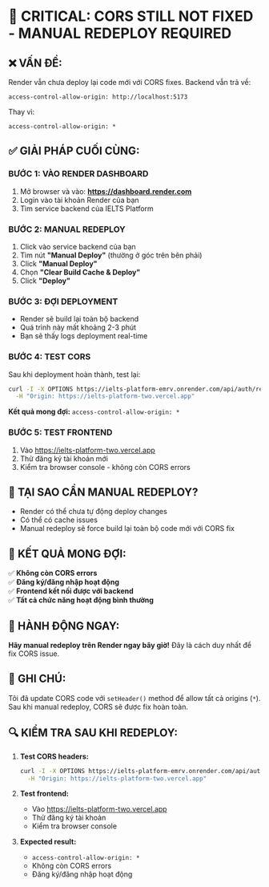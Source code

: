 # 🚨 CRITICAL: CORS STILL NOT FIXED - MANUAL REDEPLOY REQUIRED

## ❌ **VẤN ĐỀ:**

Render vẫn chưa deploy lại code mới với CORS fixes. Backend vẫn trả về:

```
access-control-allow-origin: http://localhost:5173
```

Thay vì:

```
access-control-allow-origin: *
```

## ✅ **GIẢI PHÁP CUỐI CÙNG:**

### **BƯỚC 1: VÀO RENDER DASHBOARD**

1. Mở browser và vào: **https://dashboard.render.com**
2. Login vào tài khoản Render của bạn
3. Tìm service backend của IELTS Platform

### **BƯỚC 2: MANUAL REDEPLOY**

1. Click vào service backend của bạn
2. Tìm nút **"Manual Deploy"** (thường ở góc trên bên phải)
3. Click **"Manual Deploy"**
4. Chọn **"Clear Build Cache & Deploy"**
5. Click **"Deploy"**

### **BƯỚC 3: ĐỢI DEPLOYMENT**

- Render sẽ build lại toàn bộ backend
- Quá trình này mất khoảng 2-3 phút
- Bạn sẽ thấy logs deployment real-time

### **BƯỚC 4: TEST CORS**

Sau khi deployment hoàn thành, test lại:

```bash
curl -I -X OPTIONS https://ielts-platform-emrv.onrender.com/api/auth/register \
  -H "Origin: https://ielts-platform-two.vercel.app"
```

**Kết quả mong đợi:** `access-control-allow-origin: *`

### **BƯỚC 5: TEST FRONTEND**

1. Vào https://ielts-platform-two.vercel.app
2. Thử đăng ký tài khoản mới
3. Kiểm tra browser console - không còn CORS errors

## 🔧 **TẠI SAO CẦN MANUAL REDEPLOY?**

- Render có thể chưa tự động deploy changes
- Có thể có cache issues
- Manual redeploy sẽ force build lại toàn bộ code mới với CORS fix

## 🎯 **KẾT QUẢ MONG ĐỢI:**

✅ **Không còn CORS errors**  
✅ **Đăng ký/đăng nhập hoạt động**  
✅ **Frontend kết nối được với backend**  
✅ **Tất cả chức năng hoạt động bình thường**

## 🚀 **HÀNH ĐỘNG NGAY:**

**Hãy manual redeploy trên Render ngay bây giờ!** Đây là cách duy nhất để fix CORS issue.

## 📝 **GHI CHÚ:**

Tôi đã update CORS code với `setHeader()` method để allow tất cả origins (`*`). Sau khi manual redeploy, CORS sẽ được fix hoàn toàn.

## 🔍 **KIỂM TRA SAU KHI REDEPLOY:**

1. **Test CORS headers:**

   ```bash
   curl -I -X OPTIONS https://ielts-platform-emrv.onrender.com/api/auth/register \
     -H "Origin: https://ielts-platform-two.vercel.app"
   ```

2. **Test frontend:**

   - Vào https://ielts-platform-two.vercel.app
   - Thử đăng ký tài khoản
   - Kiểm tra browser console

3. **Expected result:**
   - `access-control-allow-origin: *`
   - Không còn CORS errors
   - Đăng ký/đăng nhập hoạt động
